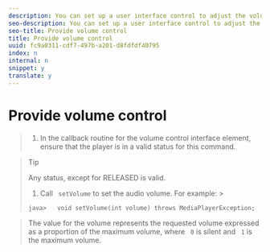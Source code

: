 ```yaml
---
description: You can set up a user interface control to adjust the volume for the video.
seo-description: You can set up a user interface control to adjust the volume for the video.
seo-title: Provide volume control
title: Provide volume control
uuid: fc9a0311-cdf7-497b-a201-d8fdfdf40795
index: n
internal: n
snippet: y
translate: y
---
```


# Provide volume control


>1. In the callback routine for the volume control interface element, ensure that the player is in a valid status for this command.

>   >[!TIP]
>   >
>   >Any status, except for RELEASED is valid.
>
>1. Call ` setVolume` to set the audio volume.
>   For example: >
>   ```
>   java>   void setVolume(int volume) throws MediaPlayerException;
>   ```

>   The value for the volume represents the requested volume expressed as a proportion of the maximum volume, where ` 0` is silent and ` 1` is the maximum volume. 
>
